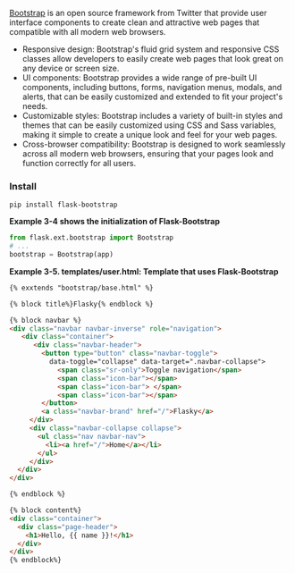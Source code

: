 
[Bootstrap](http://getbootstrap.com) is an open source framework from Twitter that provide user 
interface components to create clean and attractive web pages that compatible with all modern 
web browsers.

- Responsive design: Bootstrap's fluid grid system and responsive CSS classes allow developers to easily create web pages that look great on any device or screen size.
- UI components: Bootstrap provides a wide range of pre-built UI components, including buttons, forms, navigation menus, modals, and alerts, that can be easily customized and extended to fit your project's needs.
- Customizable styles: Bootstrap includes a variety of built-in styles and themes that can be easily customized using CSS and Sass variables, making it simple to create a unique look and feel for your web pages.
- Cross-browser compatibility: Bootstrap is designed to work seamlessly across all modern web browsers, ensuring that your pages look and function correctly for all users.

### Install
```shell
pip install flask-bootstrap
```
**Example 3-4 shows the initialization of Flask-Bootstrap**
```py
from flask.ext.bootstrap import Bootstrap
# ...
bootstrap = Bootstrap(app)
```

**Example 3-5. templates/user.html: Template that uses Flask-Bootstrap**
```html
{% exxtends "bootstrap/base.html" %}

{% block title%}Flasky{% endblock %}

{% block navbar %}
<div class="navbar navbar-inverse" role="navigation">
   <div class="container">
      <div class="navbar-header">
        <button type="button" class="navbar-toggle">
          data-toggle="collapse" data-target=".navbar-collapse">
            <span class="sr-only">Toggle navigation</span>
            <span class="icon-bar"></span>
            <span class="icon-bar"> </span>
            <span class="icon-bar"></span>
        </button>
        <a class="navbar-brand" href="/">Flasky</a>
     </div>
     <div class="navbar-collapse collapse">
       <ul class="nav navbar-nav">
         <li><a href="/">Home</a></li>
       </ul>
     </div>
  </div>
</div>

{% endblock %}

{% block content%}
<div class="container">
  <div class="page-header">
    <h1>Hello, {{ name }}!</h1>
  </div>
</div>
{% endblock%}
```
